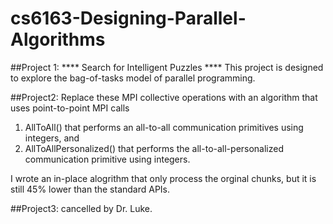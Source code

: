 # cs6163-Designing-Parallel-Algorithms

##Project 1:
**** Search for Intelligent Puzzles ****
This project is designed to explore the bag-of-tasks model of parallel programming. 

##Project2:
Replace these MPI collective operations with an algorithm that uses point-to-point MPI calls
1) AllToAll() that performs an all-to-all communication primitives using integers, and 
2) AllToAllPersonalized() that performs the all-to-all-personalized
communication primitive using integers.

I wrote an in-place alogrithm that only process the orginal chunks, but it is still 45% lower than the standard APIs.

##Project3:
cancelled by Dr. Luke.
